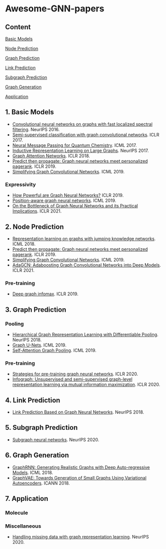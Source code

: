 # Awesome-GNN-papers

## Content
[Basic Models](#1-basic-models)

[Node Prediction](#2-node-prediction)

[Graph Prediction](#3-graph-prediction)

[Link Prediction](#4-link-prediction)

[Subgraph Prediction](#5-subgraph-prediction)

[Graph Generation](#6-graph-generation)

[Application](#7-application)

## 1. Basic Models
- [Convolutional neural networks on graphs with fast localized spectral filtering](https://arxiv.org/abs/1606.09375). NeurIPS 2016.
- [Semi-supervised classification with graph convolutional networks](https://arxiv.org/abs/1609.02907). ICLR 2017.
- [Neural Message Passing for Quantum Chemistry](http://proceedings.mlr.press/v70/gilmer17a.html). ICML 2017.
- [Inductive Representation Learning on Large Graphs](https://arxiv.org/abs/1706.02216). NeurIPS 2017.
- [Graph Attention Networks](https://arxiv.org/abs/1710.10903). ICLR 2018.
- [Predict then propagate: Graph neural networks meet personalized pagerank](https://arxiv.org/abs/1810.05997). ICLR 2019.
- [Simplifying Graph Convolutional Networks](http://proceedings.mlr.press/v97/wu19e.html). ICML 2019.
### Expressivity
- [How Powerful are Graph Neural Networks?](https://arxiv.org/abs/1810.00826) ICLR 2019.
- [Position-aware graph neural networks](http://proceedings.mlr.press/v97/you19b.html). ICML 2019.
- [On the Bottleneck of Graph Neural Networks and its Practical Implications](https://arxiv.org/abs/2006.05205). ICLR 2021.

## 2. Node Prediction
- [Representation learning on graphs with jumping knowledge networks](http://proceedings.mlr.press/v80/xu18c.html). ICML 2018.
- [Predict then propagate: Graph neural networks meet personalized pagerank](https://arxiv.org/abs/1810.05997). ICLR 2019.
- [Simplifying Graph Convolutional Networks](http://proceedings.mlr.press/v97/wu19e.html). ICML 2019.
- [AdaGCN: Adaboosting Graph Convolutional Networks into Deep Models](https://arxiv.org/abs/1908.05081). ICLR 2021.

### Pre-training
- [Deep graph infomax](https://arxiv.org/abs/1809.10341). ICLR 2019.

## 3. Graph Prediction
### Pooling
- [Hierarchical Graph Representation Learning with Differentiable Pooling](https://arxiv.org/abs/1806.08804). NeurIPS 2018.
- [Graph U-Nets](http://proceedings.mlr.press/v97/gao19a.html). ICML 2019.
- [Self-Attention Graph Pooling](http://proceedings.mlr.press/v97/lee19c.html). ICML 2019.

### Pre-training
- [Strategies for pre-training graph neural networks](https://arxiv.org/abs/1905.12265). ICLR 2020.
- [Infograph: Unsupervised and semi-supervised graph-level representation learning via mutual information maximization](https://arxiv.org/abs/1908.01000). ICLR 2020.

## 4. Link Prediction
- [Link Prediction Based on Graph Neural Networks](https://proceedings.neurips.cc/paper/2018/file/53f0d7c537d99b3824f0f99d62ea2428-Paper.pdf). NeurIPS 2018.

## 5. Subgraph Prediction
- [Subgraph neural networks](https://arxiv.org/abs/2006.10538). NeurIPS 2020.

## 6. Graph Generation
- [GraphRNN: Generating Realistic Graphs with Deep Auto-regressive Models](http://proceedings.mlr.press/v80/you18a.html). ICML 2018.
- [GraphVAE: Towards Generation of Small Graphs Using Variational Autoencoders](https://link.springer.com/chapter/10.1007/978-3-030-01418-6_41). ICANN 2018.

## 7. Application
### Molecule

### Miscellaneous
- [Handling missing data with graph representation learning](https://arxiv.org/abs/2010.16418). NeurIPS 2020.
